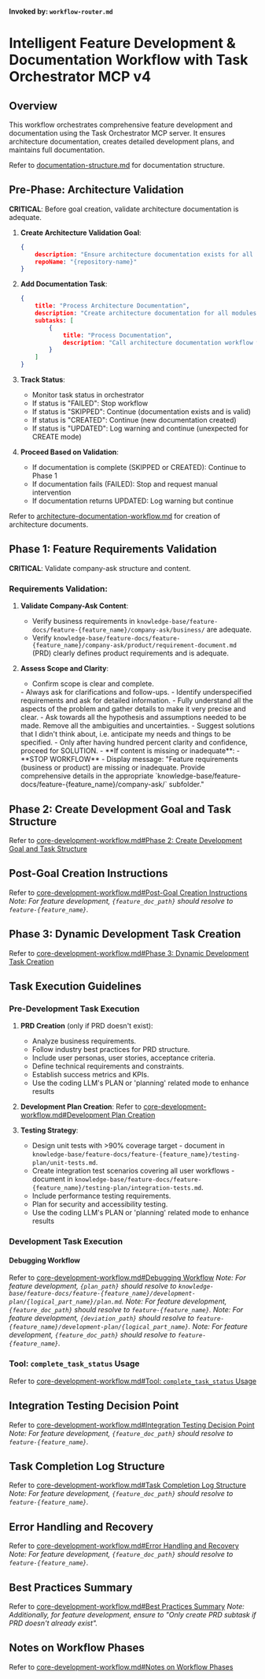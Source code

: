 **Invoked by: `workflow-router.md`**

# Intelligent Feature Development & Documentation Workflow with Task Orchestrator MCP v4

## Overview
This workflow orchestrates comprehensive feature development and documentation using the Task Orchestrator MCP server. It ensures architecture documentation, creates detailed development plans, and maintains full documentation.

Refer to [documentation-structure.md](documentation-structure.md) for documentation structure.

## Pre-Phase: Architecture Validation
**CRITICAL**: Before goal creation, validate architecture documentation is adequate.

1. **Create Architecture Validation Goal**:
   ```json
   {
       description: "Ensure architecture documentation exists for all modules in feature: {feature_name}",
       repoName: "{repository-name}"
   }
   ```

2. **Add Documentation Task**:
   ```json
   {
       title: "Process Architecture Documentation",
       description: "Create architecture documentation for all modules if not exists",
       subtasks: [
           {
               title: "Process Documentation",
               description: "Call architecture documentation workflow with operation-mode: CREATE"
           }
       ]
   }
   ```

3. **Track Status**:
   - Monitor task status in orchestrator
   - If status is "FAILED": Stop workflow
   - If status is "SKIPPED": Continue (documentation exists and is valid)
   - If status is "CREATED": Continue (new documentation created)
   - If status is "UPDATED": Log warning and continue (unexpected for CREATE mode)

4. **Proceed Based on Validation**:
   - If documentation is complete (SKIPPED or CREATED): Continue to Phase 1
   - If documentation fails (FAILED): Stop and request manual intervention
   - If documentation returns UPDATED: Log warning but continue

Refer to [architecture-documentation-workflow.md](architecture-documentation-workflow.md) for creation of architecture documents.

## Phase 1: Feature Requirements Validation
**CRITICAL**: Validate company-ask structure and content.

### Requirements Validation:
1. **Validate Company-Ask Content**:
   - Verify business requirements in `knowledge-base/feature-docs/feature-{feature_name}/company-ask/business/` are adequate.
   - Verify `knowledge-base/feature-docs/feature-{feature_name}/company-ask/product/requirement-document.md` (PRD) clearly defines product requirements and is adequate.

2. **Assess Scope and Clarity**:
   - Confirm scope is clear and complete.
   <CLARIFICATION>
      - Always ask for clarifications and follow-ups.
      - Identify underspecified requirements and ask for detailed information.
      - Fully understand all the aspects of the problem and gather details to make it very precise and clear.
      - Ask towards all the hypothesis and assumptions needed to be made. Remove all the ambiguities and uncertainties.
      - Suggest solutions that I didn't think about, i.e. anticipate my needs and things to be specified.
      - Only after having hundred percent clarity and confidence, proceed for SOLUTION.
   </CLARIFICATION>
   - **If content is missing or inadequate**:
     - **STOP WORKFLOW**
     - Display message: "Feature requirements (business or product) are missing or inadequate. Provide comprehensive details in the appropriate `knowledge-base/feature-docs/feature-{feature_name}/company-ask/` subfolder."

## Phase 2: Create Development Goal and Task Structure
Refer to [core-development-workflow.md#Phase 2: Create Development Goal and Task Structure](core-development-workflow.md#phase-2-create-development-goal-and-task-structure)

## Post-Goal Creation Instructions
Refer to [core-development-workflow.md#Post-Goal Creation Instructions](core-development-workflow.md#post-goal-creation-instructions)
   *Note: For feature development, `{feature_doc_path}` should resolve to `feature-{feature_name}`.*

## Phase 3: Dynamic Development Task Creation
Refer to [core-development-workflow.md#Phase 3: Dynamic Development Task Creation](core-development-workflow.md#phase-3-dynamic-development-task-creation)

## Task Execution Guidelines

### Pre-Development Task Execution
1. **PRD Creation** (only if PRD doesn't exist):
   - Analyze business requirements.
   - Follow industry best practices for PRD structure.
   - Include user personas, user stories, acceptance criteria.
   - Define technical requirements and constraints.
   - Establish success metrics and KPIs.
   - Use the coding LLM's PLAN or 'planning' related mode to enhance results

2. **Development Plan Creation**:
   Refer to [core-development-workflow.md#Development Plan Creation](core-development-workflow.md#development-plan-creation)

3. **Testing Strategy**:
   - Design unit tests with >90% coverage target - document in `knowledge-base/feature-docs/feature-{feature_name}/testing-plan/unit-tests.md`.
   - Create integration test scenarios covering all user workflows - document in `knowledge-base/feature-docs/feature-{feature_name}/testing-plan/integration-tests.md`.
   - Include performance testing requirements.
   - Plan for security and accessibility testing.
   - Use the coding LLM's PLAN or 'planning' related mode to enhance results

### Development Task Execution

#### Debugging Workflow
Refer to [core-development-workflow.md#Debugging Workflow](core-development-workflow.md#debugging-workflow)
   *Note: For feature development, `{plan_path}` should resolve to `knowledge-base/feature-docs/feature-{feature_name}/development-plan/{logical_part_name}/plan.md`.*
   *Note: For feature development, `{feature_doc_path}` should resolve to `feature-{feature_name}`.*
   *Note: For feature development, `{deviation_path}` should resolve to `feature-{feature_name}/development-plan/{logical_part_name}`.*
   *Note: For feature development, `{feature_doc_path}` should resolve to `feature-{feature_name}`.*

### Tool: `complete_task_status` Usage
Refer to [core-development-workflow.md#Tool: `complete_task_status` Usage](core-development-workflow.md#tool-complete_task_status-usage)

## Integration Testing Decision Point
Refer to [core-development-workflow.md#Integration Testing Decision Point](core-development-workflow.md#integration-testing-decision-point)
   *Note: For feature development, `{feature_doc_path}` should resolve to `feature-{feature_name}`.*

## Task Completion Log Structure
Refer to [core-development-workflow.md#Task Completion Log Structure](core-development-workflow.md#task-completion-log-structure)
   *Note: For feature development, `{feature_doc_path}` should resolve to `feature-{feature_name}`.*

## Error Handling and Recovery
Refer to [core-development-workflow.md#Error Handling and Recovery](core-development-workflow.md#error-handling-and-recovery)
   *Note: For feature development, `{feature_doc_path}` should resolve to `feature-{feature_name}`.*

## Best Practices Summary
Refer to [core-development-workflow.md#Best Practices Summary](core-development-workflow.md#best-practices-summary)
   *Note: Additionally, for feature development, ensure to "Only create PRD subtask if PRD doesn't already exist".*

## Notes on Workflow Phases
Refer to [core-development-workflow.md#Notes on Workflow Phases](core-development-workflow.md#notes-on-workflow-phases)
